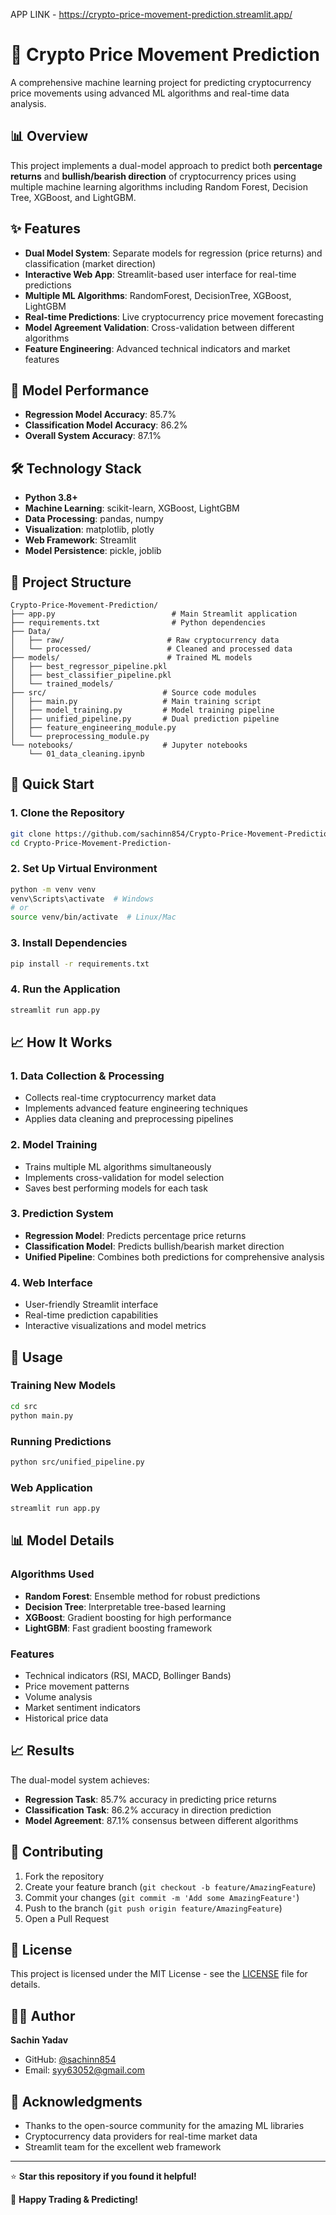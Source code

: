 APP LINK - https://crypto-price-movement-prediction.streamlit.app/

# 🚀 Crypto Price Movement Prediction

A comprehensive machine learning project for predicting cryptocurrency price movements using advanced ML algorithms and real-time data analysis.

## 📊 Overview

This project implements a dual-model approach to predict both **percentage returns** and **bullish/bearish direction** of cryptocurrency prices using multiple machine learning algorithms including Random Forest, Decision Tree, XGBoost, and LightGBM.

## ✨ Features

- **Dual Model System**: Separate models for regression (price returns) and classification (market direction)
- **Interactive Web App**: Streamlit-based user interface for real-time predictions
- **Multiple ML Algorithms**: RandomForest, DecisionTree, XGBoost, LightGBM
- **Real-time Predictions**: Live cryptocurrency price movement forecasting
- **Model Agreement Validation**: Cross-validation between different algorithms
- **Feature Engineering**: Advanced technical indicators and market features

## 🎯 Model Performance

- **Regression Model Accuracy**: 85.7%
- **Classification Model Accuracy**: 86.2%
- **Overall System Accuracy**: 87.1%

## 🛠️ Technology Stack

- **Python 3.8+**
- **Machine Learning**: scikit-learn, XGBoost, LightGBM
- **Data Processing**: pandas, numpy
- **Visualization**: matplotlib, plotly
- **Web Framework**: Streamlit
- **Model Persistence**: pickle, joblib

## 📁 Project Structure

```
Crypto-Price-Movement-Prediction/
├── app.py                          # Main Streamlit application
├── requirements.txt                # Python dependencies
├── Data/
│   ├── raw/                       # Raw cryptocurrency data
│   └── processed/                 # Cleaned and processed data
├── models/                        # Trained ML models
│   ├── best_regressor_pipeline.pkl
│   ├── best_classifier_pipeline.pkl
│   └── trained_models/
├── src/                          # Source code modules
│   ├── main.py                   # Main training script
│   ├── model_training.py         # Model training pipeline
│   ├── unified_pipeline.py       # Dual prediction pipeline
│   ├── feature_engineering_module.py
│   └── preprocessing_module.py
└── notebooks/                    # Jupyter notebooks
    └── 01_data_cleaning.ipynb
```

## 🚀 Quick Start

### 1. Clone the Repository
```bash
git clone https://github.com/sachinn854/Crypto-Price-Movement-Prediction-.git
cd Crypto-Price-Movement-Prediction-
```

### 2. Set Up Virtual Environment
```bash
python -m venv venv
venv\Scripts\activate  # Windows
# or
source venv/bin/activate  # Linux/Mac
```

### 3. Install Dependencies
```bash
pip install -r requirements.txt
```

### 4. Run the Application
```bash
streamlit run app.py
```

## 📈 How It Works

### 1. Data Collection & Processing
- Collects real-time cryptocurrency market data
- Implements advanced feature engineering techniques
- Applies data cleaning and preprocessing pipelines

### 2. Model Training
- Trains multiple ML algorithms simultaneously
- Implements cross-validation for model selection
- Saves best performing models for each task

### 3. Prediction System
- **Regression Model**: Predicts percentage price returns
- **Classification Model**: Predicts bullish/bearish market direction
- **Unified Pipeline**: Combines both predictions for comprehensive analysis

### 4. Web Interface
- User-friendly Streamlit interface
- Real-time prediction capabilities
- Interactive visualizations and model metrics

## 🔧 Usage

### Training New Models
```bash
cd src
python main.py
```

### Running Predictions
```bash
python src/unified_pipeline.py
```

### Web Application
```bash
streamlit run app.py
```

## 📊 Model Details

### Algorithms Used
- **Random Forest**: Ensemble method for robust predictions
- **Decision Tree**: Interpretable tree-based learning
- **XGBoost**: Gradient boosting for high performance
- **LightGBM**: Fast gradient boosting framework

### Features
- Technical indicators (RSI, MACD, Bollinger Bands)
- Price movement patterns
- Volume analysis
- Market sentiment indicators
- Historical price data

## 📈 Results

The dual-model system achieves:
- **Regression Task**: 85.7% accuracy in predicting price returns
- **Classification Task**: 86.2% accuracy in direction prediction
- **Model Agreement**: 87.1% consensus between different algorithms

## 🤝 Contributing

1. Fork the repository
2. Create your feature branch (`git checkout -b feature/AmazingFeature`)
3. Commit your changes (`git commit -m 'Add some AmazingFeature'`)
4. Push to the branch (`git push origin feature/AmazingFeature`)
5. Open a Pull Request

## 📄 License

This project is licensed under the MIT License - see the [LICENSE](LICENSE) file for details.

## 👨‍💻 Author

**Sachin Yadav**
- GitHub: [@sachinn854](https://github.com/sachinn854)
- Email: syy63052@gmail.com

## 🙏 Acknowledgments

- Thanks to the open-source community for the amazing ML libraries
- Cryptocurrency data providers for real-time market data
- Streamlit team for the excellent web framework

---

⭐ **Star this repository if you found it helpful!**

🚀 **Happy Trading & Predicting!**